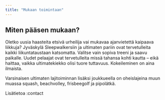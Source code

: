 ```yaml
---
title: "Mukaan toimintaan"
---
```

## Miten pääsen mukaan?

Oletko uusia haasteita etsivä urheilija vai mukavaa ajanvietettä kaipaava liikkuja? Jyväskylä Sleepwalkersiin ja ultimaten pariin ovat tervetulleita kaikki liikuntataustaan katsomatta. Valitse vain sopiva treeni ja saavu paikalle. Uudet pelaajat ovat tervetulleita missä tahansa kohti kautta – eikä haittaa, vaikka ultimatekiekko olisi tuore tuttavuus. Kokeileminen on aina ilmaista.

Varsinaisen ultimaten lajitoiminnan lisäksi joukkueella on oheislajeina muun muassa squash, beachvolley, frisbeegolf ja pipolätkä.

Lisätietoa
:contact
